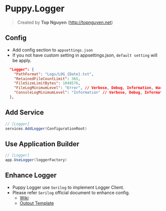 ﻿# Puppy.Logger
> Created by **Top Nguyen** (http://topnguyen.net)

## Config
- Add config section to `appsettings.json`
- If you not have custom setting in appsettings.json, `default setting` will be apply.

```json
  "Logger": {
    "PathFormat": "Logs/LOG_{Date}.txt",
    "RetainedFileCountLimit": 365,
    "FileSizeLimitBytes": 1048576,
    "FileLogMinimumLevel": "Error", // Verbose, Debug, Information, Warning, Error, Fatal.
    "ConsoleLogMinimumLevel": "Information" // Verbose, Debug, Information, Warning, Error, Fatal.
  },
```

## Add Service
```csharp
// [Logger]
services.AddLogger(ConfigurationRoot)
```

## Use Application Builder
```csharp
// [Logger]
app.UseLogger(loggerFactory)
```

## Enhance Logger
- Puppy Logger use `Serilog` to implement Logger Client.
- Please refer `Serilog` official document to enhance config.
  + [Wiki](https://github.com/serilog/serilog/wiki)
  + [Output Template](https://github.com/serilog/serilog/wiki/Formatting-Output)